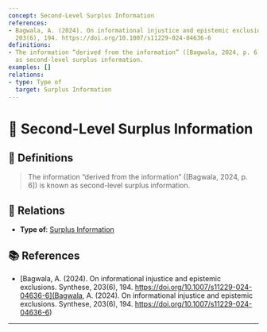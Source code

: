 ```yaml
---
concept: Second-Level Surplus Information
references:
- Bagwala, A. (2024). On informational injustice and epistemic exclusions. Synthese,
  203(6), 194. https://doi.org/10.1007/s11229-024-04636-6
definitions:
- The information “derived from the information” ([Bagwala, 2024, p. 6]) is known
  as second-level surplus information.
examples: []
relations:
- type: Type of
  target: Surplus Information
---
```


# 🧠 Second-Level Surplus Information

## 📖 Definitions

> The information “derived from the information” ([Bagwala, 2024, p. 6]) is known as second-level surplus information.

## 🔗 Relations

- **Type of**: [Surplus Information](./surplus-information.md)

## 📚 References

- [Bagwala, A. (2024). On informational injustice and epistemic exclusions. Synthese, 203(6), 194. https://doi.org/10.1007/s11229-024-04636-6](Bagwala, A. (2024). On informational injustice and epistemic exclusions. Synthese, 203(6), 194. https://doi.org/10.1007/s11229-024-04636-6)


---

<script src="https://giscus.app/client.js"
        data-repo="natesheehan/conceptcartography"
        data-repo-id="R_kgDOPB5QiQ"
        data-category="General"
        data-category-id="DIC_kwDOPB5Qic4CsAxd"
        data-mapping="pathname"
        data-strict="0"
        data-reactions-enabled="1"
        data-emit-metadata="0"
        data-input-position="bottom"
        data-theme="catppuccin_mocha"
        data-lang="en"
        crossorigin="anonymous"
        async>
</script>
